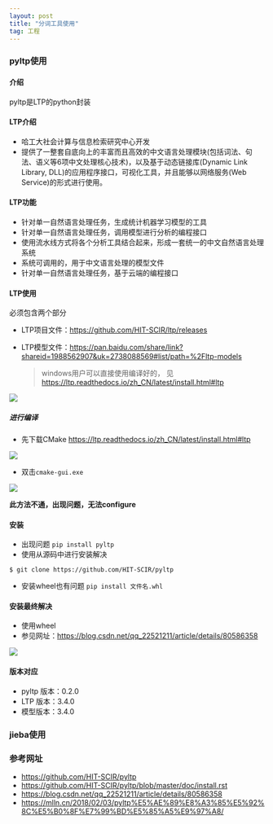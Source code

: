 ```yaml
---
layout: post
title: "分词工具使用"
tag: 工程
---
```


### pyltp使用

#### 介绍

pyltp是LTP的python封装

#### LTP介绍

- 哈工大社会计算与信息检索研究中心开发
- 提供了一整套自底向上的丰富而且高效的中文语言处理模块(包括词法、句法、语义等6项中文处理核心技术)，以及基于动态链接库(Dynamic Link Library, DLL)的应用程序接口，可视化工具，并且能够以网络服务(Web Service)的形式进行使用。

#### LTP功能

- 针对单一自然语言处理任务，生成统计机器学习模型的工具
- 针对单一自然语言处理任务，调用模型进行分析的编程接口
- 使用流水线方式将各个分析工具结合起来，形成一套统一的中文自然语言处理系统
- 系统可调用的，用于中文语言处理的模型文件
- 针对单一自然语言处理任务，基于云端的编程接口

#### LTP使用

必须包含两个部分

- LTP项目文件：<https://github.com/HIT-SCIR/ltp/releases>

- LTP模型文件：<https://pan.baidu.com/share/link?shareid=1988562907&uk=2738088569#list/path=%2Fltp-models>

  > windows用户可以直接使用编译好的， 见<https://ltp.readthedocs.io/zh_CN/latest/install.html#ltp>

![](https://ws1.sinaimg.cn/large/e93305edgy1fxuo5uemysj207608tjre.jpg)

##### 进行编译

- 先下载CMake <https://ltp.readthedocs.io/zh_CN/latest/install.html#ltp>

![](https://ws1.sinaimg.cn/large/e93305edgy1fy3yrlzqoej20aj06r0t6.jpg)

- 双击`cmake-gui.exe`

![](https://ws1.sinaimg.cn/large/e93305edgy1fy3yt6fi3sj20e90fawfe.jpg)

**此方法不通，出现问题，无法configure**





#### 安装

- 出现问题  `pip install pyltp`
- 使用从源码中进行安装解决

~~~
$ git clone https://github.com/HIT-SCIR/pyltp
~~~

- 安装wheel也有问题   `pip install 文件名.whl`

#### 安装最终解决

- 使用wheel
- 参见网址：<https://blog.csdn.net/qq_22521211/article/details/80586358>

![](https://ws1.sinaimg.cn/large/e93305edgy1fy41idws0wj20i30a33yx.jpg)

#### 版本对应

- pyltp 版本：0.2.0
- LTP 版本：3.4.0
- 模型版本：3.4.0

### jieba使用









### 参考网址

- <https://github.com/HIT-SCIR/pyltp>
- <https://github.com/HIT-SCIR/pyltp/blob/master/doc/install.rst>
- <https://blog.csdn.net/qq_22521211/article/details/80586358>
- <https://mlln.cn/2018/02/03/pyltp%E5%AE%89%E8%A3%85%E5%92%8C%E5%B0%8F%E7%99%BD%E5%85%A5%E9%97%A8/>